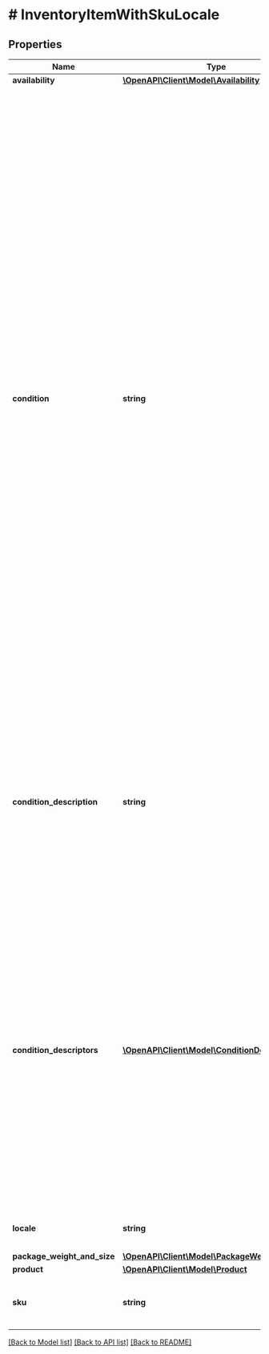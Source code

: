 # # InventoryItemWithSkuLocale

## Properties

Name | Type | Description | Notes
------------ | ------------- | ------------- | -------------
**availability** | [**\OpenAPI\Client\Model\Availability**](Availability.md) |  | [optional]
**condition** | **string** | This enumeration value indicates the condition of the item. Supported item condition values will vary by eBay site and category. To see which item condition values that a particular eBay category supports, use the &lt;a href&#x3D;\&quot;/api-docs/sell/metadata/resources/marketplace/methods/getItemConditionPolicies\&quot; target&#x3D;\&quot;_blank\&quot;&gt;getItemConditionPolicies&lt;/a&gt; method of the &lt;strong&gt;Metadata API&lt;/strong&gt;. This method returns condition ID values that map to the enumeration values defined in the &lt;a href&#x3D;\&quot;/api-docs/sell/inventory/types/slr:ConditionEnum\&quot; target&#x3D;\&quot;_blank\&quot;&gt;ConditionEnum&lt;/a&gt; type. The &lt;a href&#x3D;\&quot;/api-docs/sell/static/metadata/condition-id-values.html\&quot; target&#x3D;\&quot;_blank\&quot;&gt;Item condition ID and name values&lt;/a&gt; topic in the &lt;strong&gt;Selling Integration Guide&lt;/strong&gt; has a table that maps condition ID values to &lt;strong&gt;ConditionEnum&lt;/strong&gt; values. The &lt;strong&gt;getItemConditionPolicies&lt;/strong&gt; call reference page has more information.&lt;br&gt;&lt;br&gt; A &lt;strong&gt;condition&lt;/strong&gt; value is optional up until the seller is ready to publish an offer with the SKU, at which time it becomes required for most eBay categories. &lt;br&gt;&lt;br&gt; &lt;span class&#x3D;\&quot;tablenote\&quot;&gt; &lt;strong&gt;Note:&lt;/strong&gt; The &#39;Manufacturer Refurbished&#39; item condition is no longer a valid item condition on any eBay marketplace, and to reflect this change, the &lt;code&gt;MANUFACTURER_REFURBISHED&lt;/code&gt; value is no longer applicable, and should not be used. With Version 1.13.0, the &lt;code&gt;CERTIFIED_REFURBISHED&lt;/code&gt; enumeration value has been introduced, and CR-eligible sellers should make a note to start using &lt;code&gt;CERTIFIED_REFURBISHED&lt;/code&gt; from this point forward. For the time being, if the &lt;code&gt;MANUFACTURER_REFURBISHED&lt;/code&gt; enum is used for any of the SKUs in a &lt;strong&gt;bulkCreateOrReplaceInventoryItem&lt;/strong&gt; method, it will be accepted but automatically converted by eBay to &lt;code&gt;CERTIFIED_REFURBISHED&lt;/code&gt;. &lt;br&gt;&lt;br&gt; To list an item as &#39;Certified Refurbished&#39;, a seller must be pre-qualified by eBay for this feature. Any seller who is not eligible for this feature will be blocked if they try to create a new listing or revise an existing listing with this item condition. &lt;br&gt;&lt;br&gt; Any seller that is interested in eligibility requirements to list with &#39;Certified Refurbished&#39; should see the &lt;a href&#x3D;\&quot;https://pages.ebay.com/seller-center/listing-and-marketing/certified-refurbished-program.html \&quot; target&#x3D;\&quot;_blank\&quot;&gt;Certified refurbished program&lt;/a&gt; page in Seller Center. &lt;/span&gt;&lt;div class&#x3D;\&quot;msgbox_important\&quot;&gt;&lt;p class&#x3D;\&quot;msgbox_importantInDiv\&quot; data-mc-autonum&#x3D;\&quot;&amp;lt;b&amp;gt;&amp;lt;span style&#x3D;&amp;quot;color: #dd1e31;&amp;quot; class&#x3D;&amp;quot;mcFormatColor&amp;quot;&amp;gt;Important! &amp;lt;/span&amp;gt;&amp;lt;/b&amp;gt;\&quot;&gt;&lt;span class&#x3D;\&quot;autonumber\&quot;&gt;&lt;span&gt;&lt;b&gt;&lt;span style&#x3D;\&quot;color: #dd1e31;\&quot; class&#x3D;\&quot;mcFormatColor\&quot;&gt;Important!&lt;/span&gt;&lt;/b&gt;&lt;/span&gt;&lt;/span&gt;For trading card listings in Non-Sport Trading Card Singles (183050), CCG Individual Cards (183454), and Sports Trading Card Singles (261328) categories, LIKE_NEW (2750) can be used to specify the card as a Graded card and USED_VERY_GOOD (4000) can be used to specify the card as an Ungraded card. If either of these item conditions are used for the affected categories, the seller is then required to use the conditionDescriptors array to provide one or more applicable Condition Descriptor name-value pairs. See the conditionDescriptors field description for more information.&lt;/p&gt;&lt;p&gt;Beginning October 23, 2023, trading card listings in the affected categories must use either LIKE_NEW (2750) or USED_VERY_GOOD (4000) item condition, and no other item conditions will be accepted. These item conditions and the  conditionDescriptors array will be required for all new listings. If not provided after this date, the publishOffer, bulkPublishOffer, and publishOfferByInventoryItemGroup methods will fail when trying to create new listings.&lt;/p&gt;&lt;p&gt;By January 22 2024, all existing listings must be modified with either LIKE_NEW (2750) or USED_VERY_GOOD (4000) item condition and applicable conditionDescriptors name-value pairs. The updateOffer method will fail if the inventory item object does not have one of these two item conditions along with applicable conditionDescriptors name-value pairs.&lt;/p&gt;&lt;/span&gt;&lt;/div&gt; For implementation help, refer to &lt;a href&#x3D;&#39;https://developer.ebay.com/api-docs/sell/inventory/types/slr:ConditionEnum&#39;&gt;eBay API documentation&lt;/a&gt; | [optional]
**condition_description** | **string** | This string field is used by the seller to more clearly describe the condition of a used inventory item, or an inventory item whose &lt;strong&gt;condition&lt;/strong&gt; value is not &lt;code&gt;NEW&lt;/code&gt;, &lt;code&gt;LIKE_NEW&lt;/code&gt;, &lt;code&gt;NEW_OTHER&lt;/code&gt;, or &lt;code&gt;NEW_WITH_DEFECTS&lt;/code&gt;.&lt;br&gt;&lt;br&gt; The &lt;strong&gt;conditionDescription&lt;/strong&gt; field is available for all eBay categories. If the &lt;strong&gt;conditionDescription&lt;/strong&gt; field is used with an item in one of the new conditions (mentioned in previous paragraph), eBay will simply ignore this field if included, and eBay will return a warning message to the user. &lt;br&gt;&lt;br&gt; This field should only be used to further clarify the condition of the used item. It should not be used for branding, promotions, shipping, returns, payment or other information unrelated to the condition of the used item. Make sure that the &lt;strong&gt;condition&lt;/strong&gt; value, condition description, listing description, and the item&#39;s pictures do not contradict one another. &lt;br&gt;&lt;br&gt; This field is not always required, but is required if an inventory item is being updated and a condition description already exists for that inventory item. &lt;br&gt;&lt;br&gt; This field is returned in the &lt;strong&gt;getInventoryItem&lt;/strong&gt;, &lt;strong&gt;bulkGetInventoryItem&lt;/strong&gt;, and &lt;strong&gt;getInventoryItems&lt;/strong&gt; calls if a condition description was provided for a used inventory item.&lt;br&gt;&lt;br&gt;&lt;strong&gt;Max Length&lt;/strong&gt;: 1000. | [optional]
**condition_descriptors** | [**\OpenAPI\Client\Model\ConditionDescriptor[]**](ConditionDescriptor.md) | &lt;div class&#x3D;\&quot;msgbox_important\&quot;&gt;&lt;p class&#x3D;\&quot;msgbox_importantInDiv\&quot; data-mc-autonum&#x3D;\&quot;&amp;lt;b&amp;gt;&amp;lt;span style&#x3D;&amp;quot;color: #dd1e31;&amp;quot; class&#x3D;&amp;quot;mcFormatColor&amp;quot;&amp;gt;Important! &amp;lt;/span&amp;gt;&amp;lt;/b&amp;gt;\&quot;&gt;&lt;span class&#x3D;\&quot;autonumber\&quot;&gt;&lt;span&gt;&lt;b&gt;&lt;span style&#x3D;\&quot;color: #dd1e31;\&quot; class&#x3D;\&quot;mcFormatColor\&quot;&gt;Important!&lt;/span&gt;&lt;/b&gt;&lt;/span&gt;&lt;/span&gt;For trading card listings in Non-Sport Trading Card Singles (183050), CCG Individual Cards (183454), and Sports Trading Card Singles (261328) categories, LIKE_NEW (2750) can be used to specify the card as a Graded card and USED_VERY_GOOD (4000) can be used to specify the card as an Ungraded card. If either of these item conditions are used for the affected categories, the seller is then required to use the conditionDescriptors array to provide one or more applicable Condition Descriptor name-value pairs.&lt;/p&gt;&lt;p&gt;Beginning October 23, 2023, trading card listings in the affected categories must use either LIKE_NEW (2750) or USED_VERY_GOOD (4000) item condition, and no other item conditions will be accepted. These item conditions and the  conditionDescriptors array will be required for all new listings. If not provided after this date, the publishOffer, bulkPublishOffer, and publishOfferByInventoryItemGroup methods will fail when trying to create new listings.&lt;/p&gt;&lt;p&gt;By January 22 2024, all existing listings must be modified with either LIKE_NEW (2750) or USED_VERY_GOOD (4000) item condition and applicable conditionDescriptors name-value pairs. The updateOffer method will fail if the inventory item object does not have one of these two item conditions along with applicable conditionDescriptors name-value pairs.&lt;/p&gt;&lt;/span&gt;&lt;/div&gt;&lt;br&gt;&lt;br&gt;This container is used by the seller to provide additional information about the condition of an item in a structured format. Condition descriptors are name-value attributes that can be either close set or open text inputs.&lt;br&gt;&lt;br&gt; To retrieve all condition descriptor numeric IDs for a category, use the &lt;a href&#x3D;\&quot;/api-docs/sell/metadata/resources/marketplace/methods/getItemConditionPolicies\&quot; target&#x3D;\&quot;_blank\&quot;&gt;getItemConditionPolicies&lt;/a&gt; method of the Metadata API. &lt;br&gt;&lt;br&gt; | [optional]
**locale** | **string** | This request parameter sets the natural language that was provided in the field values of the request payload (i.e., en_AU, en_GB or de_DE). For implementation help, refer to &lt;a href&#x3D;&#39;https://developer.ebay.com/api-docs/sell/inventory/types/slr:LocaleEnum&#39;&gt;eBay API documentation&lt;/a&gt; | [optional]
**package_weight_and_size** | [**\OpenAPI\Client\Model\PackageWeightAndSize**](PackageWeightAndSize.md) |  | [optional]
**product** | [**\OpenAPI\Client\Model\Product**](Product.md) |  | [optional]
**sku** | **string** | This is the seller-defined SKU value of the product that will be listed on the eBay site (specified in the &lt;strong&gt;marketplaceId&lt;/strong&gt; field). Only one offer (in unpublished or published state) may exist for each &lt;strong&gt;sku&lt;/strong&gt;/&lt;strong&gt;marketplaceId&lt;/strong&gt;/&lt;strong&gt;format&lt;/strong&gt; combination. This field is required.&lt;br&gt;&lt;br&gt;&lt;strong&gt;Max Length&lt;/strong&gt;: 50&lt;br&gt; | [optional]

[[Back to Model list]](../../README.md#models) [[Back to API list]](../../README.md#endpoints) [[Back to README]](../../README.md)
